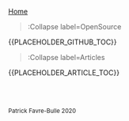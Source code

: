 [Home](/)

> :Collapse label=OpenSource
>
{{PLACEHOLDER_GITHUB_TOC}}


> :Collapse label=Articles
>
{{PLACEHOLDER_ARTICLE_TOC}}

<br><br>

<small>Patrick Favre-Bulle 2020</small>